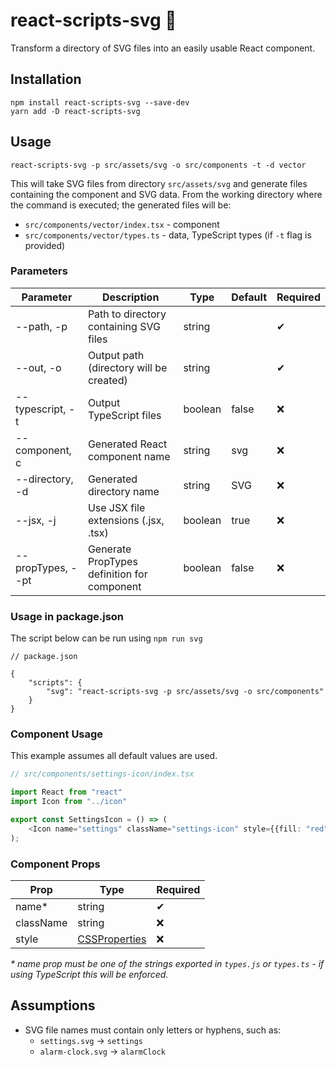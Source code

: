 # react-scripts-svg :rocket:

Transform a directory of SVG files into an easily usable React component.

## Installation

```shell
npm install react-scripts-svg --save-dev
yarn add -D react-scripts-svg
```

## Usage

    react-scripts-svg -p src/assets/svg -o src/components -t -d vector

This will take SVG files from directory `src/assets/svg` and generate files containing the component and SVG data. From
the working directory where the command is executed; the generated files will be:

- `src/components/vector/index.tsx` - component
- `src/components/vector/types.ts` - data, TypeScript types (if `-t` flag is provided)

### Parameters

| Parameter           | Description                                 | Type    | Default | Required |
|---------------------|---------------------------------------------|---------|---------|----------|
| --path, -p          | Path to directory containing SVG files      | string  |         | ✔        |
| --out, -o           | Output path (directory will be created)     | string  |         | ✔        |
| --typescript, -t    | Output TypeScript files                     | boolean | false   | ❌        |
| --component, c      | Generated React component name              | string  | svg     | ❌        |
| --directory, -d     | Generated directory name                    | string  | SVG     | ❌        |
| --jsx, -j           | Use JSX file extensions (.jsx, .tsx)        | boolean | true    | ❌        |
| --propTypes, --pt   | Generate PropTypes definition for component | boolean | false   | ❌        |

### Usage in package.json

The script below can be run using `npm run svg`

```json5
// package.json

{
    "scripts": {
        "svg": "react-scripts-svg -p src/assets/svg -o src/components"
    }
}
```

### Component Usage

This example assumes all default values are used.

```typescript jsx
// src/components/settings-icon/index.tsx

import React from "react"
import Icon from "../icon"

export const SettingsIcon = () => (
    <Icon name="settings" className="settings-icon" style={{fill: "red"}}/>
);
```

### Component Props

| Prop      | Type                                                              | Required |
|-----------|-------------------------------------------------------------------|----------|
| name*     | string                                                            | ✔        |
| className | string                                                            | ❌        |
| style     | [CSSProperties](https://reactjs.org/docs/dom-elements.html#style) | ❌        |

_* name prop must be one of the strings exported in `types.js` or `types.ts` - if using TypeScript this will be enforced._

## Assumptions
- SVG file names must contain only letters or hyphens, such as:
    - `settings.svg` -> `settings`
    - `alarm-clock.svg` -> `alarmClock`
